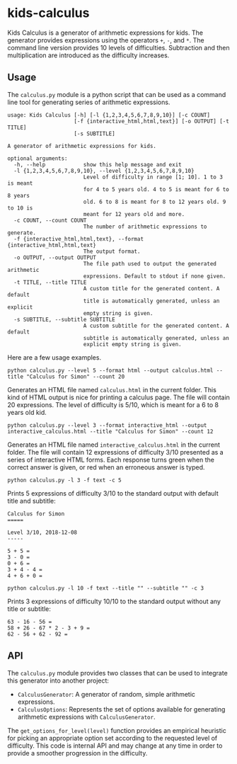 # kids-calculus
Kids Calculus is a generator of arithmetic expressions for kids. The generator provides expressions using the operators `+`, `-`, and `*`. The command line version provides 10 levels of difficulties. Subtraction and then multiplication are introduced as the difficulty increases.

## Usage
The `calculus.py` module is a python script that can be used as a command line tool for generating series of arithmetic expressions.
```
usage: Kids Calculus [-h] [-l {1,2,3,4,5,6,7,8,9,10}] [-c COUNT]
                     [-f {interactive_html,html,text}] [-o OUTPUT] [-t TITLE]
                     [-s SUBTITLE]

A generator of arithmetic expressions for kids.

optional arguments:
  -h, --help            show this help message and exit
  -l {1,2,3,4,5,6,7,8,9,10}, --level {1,2,3,4,5,6,7,8,9,10}
                        Level of difficulty in range [1; 10]. 1 to 3 is meant
                        for 4 to 5 years old. 4 to 5 is meant for 6 to 8 years
                        old. 6 to 8 is meant for 8 to 12 years old. 9 to 10 is
                        meant for 12 years old and more.
  -c COUNT, --count COUNT
                        The number of arithmetic expressions to generate.
  -f {interactive_html,html,text}, --format {interactive_html,html,text}
                        The output format.
  -o OUTPUT, --output OUTPUT
                        The file path used to output the generated arithmetic
                        expressions. Default to stdout if none given.
  -t TITLE, --title TITLE
                        A custom title for the generated content. A default
                        title is automatically generated, unless an explicit
                        empty string is given.
  -s SUBTITLE, --subtitle SUBTITLE
                        A custom subtitle for the generated content. A default
                        subtitle is automatically generated, unless an
                        explicit empty string is given.
```

Here are a few usage examples.

```
python calculus.py --level 5 --format html --output calculus.html --title "Calculus for Simon" --count 20
```
Generates an HTML file named `calculus.html` in the current folder. This kind of HTML output is nice for printing a calculus page. The file will contain 20 expressions. The level of difficulty is 5/10, which is meant for a 6 to 8 years old kid.

```
python calculus.py --level 3 --format interactive_html --output interactive_calculus.html --title "Calculus for Simon" --count 12
```
Generates an HTML file named `interactive_calculus.html` in the current folder. The file will contain 12 expressions of difficulty 3/10 presented as a series of interactive HTML forms. Each response turns green when the correct answer is given, or red when an erroneous answer is typed.

```
python calculus.py -l 3 -f text -c 5
```
Prints 5 expressions of difficulty 3/10 to the standard output with default title and subtitle:
```
Calculus for Simon
=====

Level 3/10, 2018-12-08
-----

5 + 5 =
3 - 0 =
0 + 6 =
3 + 4 - 4 =
4 + 6 + 0 =
```

```
python calculus.py -l 10 -f text --title "" --subtitle "" -c 3
```
Prints 3 expressions of difficulty 10/10 to the standard output without any title or subtitle:
```
63 - 16 - 56 =
58 + 26 - 67 * 2 - 3 + 9 =
62 - 56 + 62 - 92 =
```

## API

The `calculus.py` module provides two classes that can be used to integrate this generator into another project:
* `CalculusGenerator`: A generator of random, simple arithmetic expressions.
* `CalculusOptions`: Represents the set of options available for generating arithmetic expressions with `CalculusGenerator`.

The `get_options_for_level(level)` function provides an empirical heuristic for picking an appropriate option set according to the requested level of difficulty. This code is internal API and may change at any time in order to provide a smoother progression in the difficulty.
